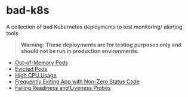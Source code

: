 # bad-k8s
A collection of bad Kubernetes deployments to test monitoring/ alerting tools

> **Warning: These deployments are for testing purposes only and should not be run in production environments.**


- [Out-of-Memory Pods](k8s-oom-killer/)
- [Evicted Pods](k8s-force-evict-pod/)
- [High CPU Usage](k8s-cpu-churner/)
- [Frequently Exiting App with Non-Zero Status Code](k8s-restless-restarter/)
- [Failing Readiness and Liveness Probes](k8s-probe-troublemaker/)
